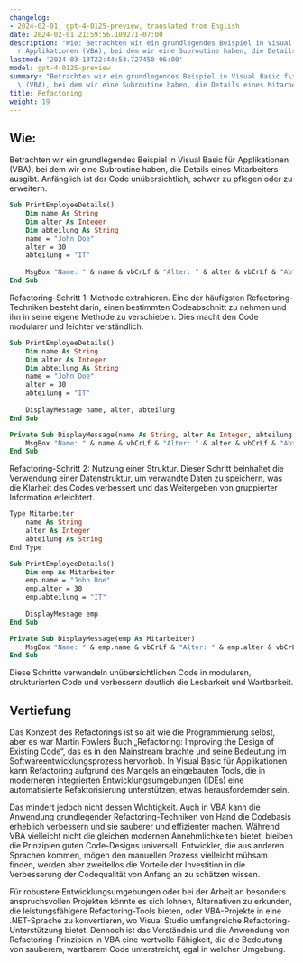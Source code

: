 ```yaml
---
changelog:
- 2024-02-01, gpt-4-0125-preview, translated from English
date: 2024-02-01 21:59:56.109271-07:00
description: "Wie: Betrachten wir ein grundlegendes Beispiel in Visual Basic f\xFC\
  r Applikationen (VBA), bei dem wir eine Subroutine haben, die Details eines Mitarbeiters\u2026"
lastmod: '2024-03-13T22:44:53.727450-06:00'
model: gpt-4-0125-preview
summary: "Betrachten wir ein grundlegendes Beispiel in Visual Basic f\xFCr Applikationen\
  \ (VBA), bei dem wir eine Subroutine haben, die Details eines Mitarbeiters ausgibt."
title: Refactoring
weight: 19
---
```


## Wie:
Betrachten wir ein grundlegendes Beispiel in Visual Basic für Applikationen (VBA), bei dem wir eine Subroutine haben, die Details eines Mitarbeiters ausgibt. Anfänglich ist der Code unübersichtlich, schwer zu pflegen oder zu erweitern.

```vb
Sub PrintEmployeeDetails()
    Dim name As String
    Dim alter As Integer
    Dim abteilung As String
    name = "John Doe"
    alter = 30
    abteilung = "IT"
    
    MsgBox "Name: " & name & vbCrLf & "Alter: " & alter & vbCrLf & "Abteilung: " & abteilung
End Sub
```

Refactoring-Schritt 1: Methode extrahieren. Eine der häufigsten Refactoring-Techniken besteht darin, einen bestimmten Codeabschnitt zu nehmen und ihn in seine eigene Methode zu verschieben. Dies macht den Code modularer und leichter verständlich.

```vb
Sub PrintEmployeeDetails()
    Dim name As String
    Dim alter As Integer
    Dim abteilung As String
    name = "John Doe"
    alter = 30
    abteilung = "IT"
    
    DisplayMessage name, alter, abteilung
End Sub

Private Sub DisplayMessage(name As String, alter As Integer, abteilung As String)
    MsgBox "Name: " & name & vbCrLf & "Alter: " & alter & vbCrLf & "Abteilung: " & abteilung
End Sub
```

Refactoring-Schritt 2: Nutzung einer Struktur. Dieser Schritt beinhaltet die Verwendung einer Datenstruktur, um verwandte Daten zu speichern, was die Klarheit des Codes verbessert und das Weitergeben von gruppierter Information erleichtert.

```vb
Type Mitarbeiter
    name As String
    alter As Integer
    abteilung As String
End Type

Sub PrintEmployeeDetails()
    Dim emp As Mitarbeiter
    emp.name = "John Doe"
    emp.alter = 30
    emp.abteilung = "IT"
    
    DisplayMessage emp
End Sub

Private Sub DisplayMessage(emp As Mitarbeiter)
    MsgBox "Name: " & emp.name & vbCrLf & "Alter: " & emp.alter & vbCrLf & "Abteilung: " & emp.abteilung
End Sub
```

Diese Schritte verwandeln unübersichtlichen Code in modularen, strukturierten Code und verbessern deutlich die Lesbarkeit und Wartbarkeit.

## Vertiefung
Das Konzept des Refactorings ist so alt wie die Programmierung selbst, aber es war Martin Fowlers Buch „Refactoring: Improving the Design of Existing Code“, das es in den Mainstream brachte und seine Bedeutung im Softwareentwicklungsprozess hervorhob. In Visual Basic für Applikationen kann Refactoring aufgrund des Mangels an eingebauten Tools, die in moderneren integrierten Entwicklungsumgebungen (IDEs) eine automatisierte Refaktorisierung unterstützen, etwas herausfordernder sein.

Das mindert jedoch nicht dessen Wichtigkeit. Auch in VBA kann die Anwendung grundlegender Refactoring-Techniken von Hand die Codebasis erheblich verbessern und sie sauberer und effizienter machen. Während VBA vielleicht nicht die gleichen modernen Annehmlichkeiten bietet, bleiben die Prinzipien guten Code-Designs universell. Entwickler, die aus anderen Sprachen kommen, mögen den manuellen Prozess vielleicht mühsam finden, werden aber zweifellos die Vorteile der Investition in die Verbesserung der Codequalität von Anfang an zu schätzen wissen.

Für robustere Entwicklungsumgebungen oder bei der Arbeit an besonders anspruchsvollen Projekten könnte es sich lohnen, Alternativen zu erkunden, die leistungsfähigere Refactoring-Tools bieten, oder VBA-Projekte in eine .NET-Sprache zu konvertieren, wo Visual Studio umfangreiche Refactoring-Unterstützung bietet. Dennoch ist das Verständnis und die Anwendung von Refactoring-Prinzipien in VBA eine wertvolle Fähigkeit, die die Bedeutung von sauberem, wartbarem Code unterstreicht, egal in welcher Umgebung.
